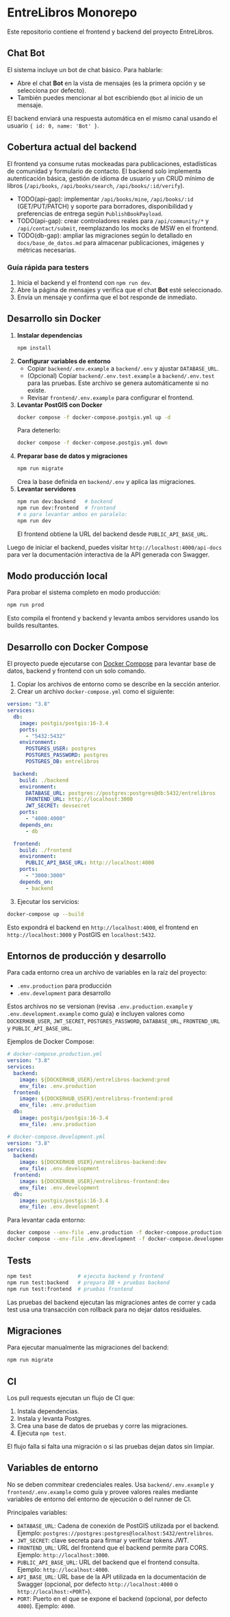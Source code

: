 # EntreLibros Monorepo

Este repositorio contiene el frontend y backend del proyecto EntreLibros.

## Chat Bot

El sistema incluye un bot de chat básico. Para hablarle:

- Abre el chat **Bot** en la vista de mensajes (es la primera opción y se selecciona por defecto).
- También puedes mencionar al bot escribiendo `@bot` al inicio de un mensaje.

El backend enviará una respuesta automática en el mismo canal usando el usuario `{ id: 0, name: 'Bot' }`.

## Cobertura actual del backend

El frontend ya consume rutas mockeadas para publicaciones, estadísticas de comunidad y
formulario de contacto. El backend solo implementa autenticación básica, gestión de idioma de
usuario y un CRUD mínimo de libros (`/api/books`, `/api/books/search`, `/api/books/:id/verify`).

- TODO(api-gap): implementar `/api/books/mine`, `/api/books/:id` (GET/PUT/PATCH) y soporte para
  borradores, disponibilidad y preferencias de entrega según `PublishBookPayload`.
- TODO(api-gap): crear controladores reales para `/api/community/*` y `/api/contact/submit`,
  reemplazando los mocks de MSW en el frontend.
- TODO(db-gap): ampliar las migraciones según lo detallado en `docs/base_de_datos.md` para
  almacenar publicaciones, imágenes y métricas necesarias.

### Guía rápida para testers

1. Inicia el backend y el frontend con `npm run dev`.
2. Abre la página de mensajes y verifica que el chat **Bot** esté seleccionado.
3. Envía un mensaje y confirma que el bot responde de inmediato.

## Desarrollo sin Docker

1. **Instalar dependencias**
   ```bash
   npm install
   ```
2. **Configurar variables de entorno**
   - Copiar `backend/.env.example` a `backend/.env` y ajustar `DATABASE_URL`.
   - (Opcional) Copiar `backend/.env.test.example` a `backend/.env.test` para las pruebas. Este archivo se genera automáticamente si no existe.
   - Revisar `frontend/.env.example` para configurar el frontend.
3. **Levantar PostGIS con Docker**
   ```bash
   docker compose -f docker-compose.postgis.yml up -d
   ```
   Para detenerlo:
   ```bash
   docker compose -f docker-compose.postgis.yml down
   ```
4. **Preparar base de datos y migraciones**
   ```bash
   npm run migrate
   ```
   Crea la base definida en `backend/.env` y aplica las migraciones.
5. **Levantar servidores**
   ```bash
   npm run dev:backend   # backend
   npm run dev:frontend  # frontend
   # o para levantar ambos en paralelo:
   npm run dev
   ```
   El frontend obtiene la URL del backend desde `PUBLIC_API_BASE_URL`.

Luego de iniciar el backend, puedes visitar `http://localhost:4000/api-docs` para ver la documentación interactiva de la API generada con Swagger.

## Modo producción local

Para probar el sistema completo en modo producción:

```bash
npm run prod
```

Esto compila el frontend y backend y levanta ambos servidores usando los builds resultantes.

## Desarrollo con Docker Compose

El proyecto puede ejecutarse con [Docker Compose](https://docs.docker.com/compose/) para levantar base de datos, backend y frontend con un solo comando.

1. Copiar los archivos de entorno como se describe en la sección anterior.
2. Crear un archivo `docker-compose.yml` como el siguiente:

```yaml
version: "3.8"
services:
  db:
    image: postgis/postgis:16-3.4
    ports:
      - "5432:5432"
    environment:
      POSTGRES_USER: postgres
      POSTGRES_PASSWORD: postgres
      POSTGRES_DB: entrelibros

  backend:
    build: ./backend
    environment:
      DATABASE_URL: postgres://postgres:postgres@db:5432/entrelibros
      FRONTEND_URL: http://localhost:3000
      JWT_SECRET: devsecret
    ports:
      - "4000:4000"
    depends_on:
      - db

  frontend:
    build: ./frontend
    environment:
      PUBLIC_API_BASE_URL: http://localhost:4000
    ports:
      - "3000:3000"
    depends_on:
      - backend
```

3. Ejecutar los servicios:

```bash
docker-compose up --build
```

Esto expondrá el backend en `http://localhost:4000`, el frontend en `http://localhost:3000` y PostGIS en `localhost:5432`.

## Entornos de producción y desarrollo

Para cada entorno crea un archivo de variables en la raíz del proyecto:

- `.env.production` para producción
- `.env.development` para desarrollo

Estos archivos no se versionan (revisa `.env.production.example` y `.env.development.example` como guía) e incluyen valores como `DOCKERHUB_USER`, `JWT_SECRET`, `POSTGRES_PASSWORD`, `DATABASE_URL`, `FRONTEND_URL` y `PUBLIC_API_BASE_URL`.

Ejemplos de Docker Compose:

```yaml
# docker-compose.production.yml
version: "3.8"
services:
  backend:
    image: ${DOCKERHUB_USER}/entrelibros-backend:prod
    env_file: .env.production
  frontend:
    image: ${DOCKERHUB_USER}/entrelibros-frontend:prod
    env_file: .env.production
  db:
    image: postgis/postgis:16-3.4
    env_file: .env.production
```

```yaml
# docker-compose.development.yml
version: "3.8"
services:
  backend:
    image: ${DOCKERHUB_USER}/entrelibros-backend:dev
    env_file: .env.development
  frontend:
    image: ${DOCKERHUB_USER}/entrelibros-frontend:dev
    env_file: .env.development
  db:
    image: postgis/postgis:16-3.4
    env_file: .env.development
```

Para levantar cada entorno:

```bash
docker compose --env-file .env.production -f docker-compose.production.yml up -d
docker compose --env-file .env.development -f docker-compose.development.yml up -d
```

## Tests

```bash
npm test               # ejecuta backend y frontend
npm run test:backend   # prepara DB + pruebas backend
npm run test:frontend  # pruebas frontend
```

Las pruebas del backend ejecutan las migraciones antes de correr y cada test usa una transacción con rollback para no dejar datos residuales.

## Migraciones

Para ejecutar manualmente las migraciones del backend:

```bash
npm run migrate
```

## CI

Los pull requests ejecutan un flujo de CI que:

1. Instala dependencias.
2. Instala y levanta Postgres.
3. Crea una base de datos de pruebas y corre las migraciones.
4. Ejecuta `npm test`.

El flujo falla si falta una migración o si las pruebas dejan datos sin limpiar.

## Variables de entorno

No se deben commitear credenciales reales. Usa `backend/.env.example` y `frontend/.env.example` como guía y provee valores reales mediante variables de entorno del entorno de ejecución o del runner de CI.

Principales variables:

- `DATABASE_URL`: Cadena de conexión de PostGIS utilizada por el backend. Ejemplo: `postgres://postgres:postgres@localhost:5432/entrelibros`.
- `JWT_SECRET`: clave secreta para firmar y verificar tokens JWT.
- `FRONTEND_URL`: URL del frontend que el backend permite para CORS. Ejemplo: `http://localhost:3000`.
- `PUBLIC_API_BASE_URL`: URL del backend que el frontend consulta. Ejemplo: `http://localhost:4000`.
- `API_BASE_URL`: URL base de la API utilizada en la documentación de Swagger (opcional, por defecto `http://localhost:4000` o `http://localhost:<PORT>`).
- `PORT`: Puerto en el que se expone el backend (opcional, por defecto `4000`). Ejemplo: `4000`.
